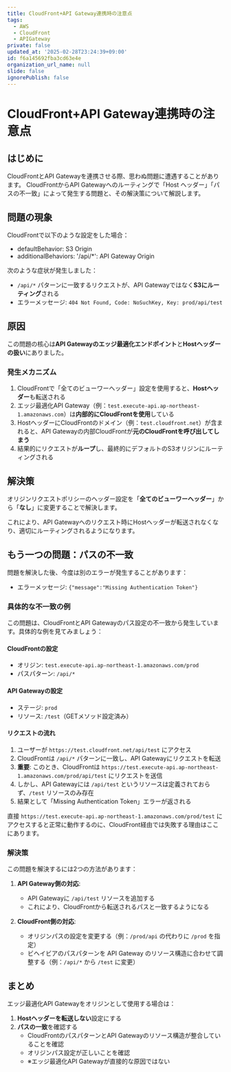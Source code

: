 ```yaml
---
title: CloudFront+API Gateway連携時の注意点
tags:
  - AWS
  - CloudFront
  - APIGateway
private: false
updated_at: '2025-02-28T23:24:39+09:00'
id: f6a145692fba3cd63e4e
organization_url_name: null
slide: false
ignorePublish: false
---
```

# CloudFront+API Gateway連携時の注意点

## はじめに

CloudFrontとAPI Gatewayを連携させる際、思わぬ問題に遭遇することがあります。
CloudFrontからAPI Gatewayへのルーティングで「Host ヘッダー」「パスの不一致」によって発生する問題と、その解決策について解説します。

## 問題の現象

CloudFrontで以下のような設定をした場合：
- defaultBehavior: S3 Origin
- additionalBehaviors: '/api/*': API Gateway Origin

次のような症状が発生しました：
- `/api/*` パターンに一致するリクエストが、API Gatewayではなく**S3にルーティング**される
- エラーメッセージ: `404 Not Found, Code: NoSuchKey, Key: prod/api/test`

## 原因

この問題の核心は**API Gatewayのエッジ最適化エンドポイント**と**Hostヘッダーの扱い**にありました。

### 発生メカニズム

1. CloudFrontで「全てのビューワーヘッダー」設定を使用すると、**Hostヘッダー**も転送される
2. エッジ最適化API Gateway（例：`test.execute-api.ap-northeast-1.amazonaws.com`）は**内部的にCloudFrontを使用**している
3. HostヘッダーにCloudFrontのドメイン（例：`test.cloudfront.net`）が含まれると、API Gatewayの内部CloudFrontが**元のCloudFrontを呼び出してしまう**
4. 結果的にリクエストが**ループ**し、最終的にデフォルトのS3オリジンにルーティングされる

## 解決策

オリジンリクエストポリシーのヘッダー設定を「**全てのビューワーヘッダー**」から「**なし**」に変更することで解決します。

これにより、API Gatewayへのリクエスト時にHostヘッダーが転送されなくなり、適切にルーティングされるようになります。

## もう一つの問題：パスの不一致

問題を解決した後、今度は別のエラーが発生することがあります：
- エラーメッセージ: `{"message":"Missing Authentication Token"}`

### 具体的な不一致の例

この問題は、CloudFrontとAPI Gatewayのパス設定の不一致から発生しています。具体的な例を見てみましょう：

#### CloudFrontの設定
- オリジン: `test.execute-api.ap-northeast-1.amazonaws.com/prod`
- パスパターン: `/api/*`

#### API Gatewayの設定
- ステージ: `prod`
- リソース: `/test`（GETメソッド設定済み）

#### リクエストの流れ
1. ユーザーが `https://test.cloudfront.net/api/test` にアクセス
2. CloudFrontは `/api/*` パターンに一致し、API Gatewayにリクエストを転送
3. **重要**: このとき、CloudFrontは `https://test.execute-api.ap-northeast-1.amazonaws.com/prod/api/test` にリクエストを送信
4. しかし、API Gatewayには `/api/test` というリソースは定義されておらず、`/test` リソースのみ存在
5. 結果として「Missing Authentication Token」エラーが返される

直接 `https://test.execute-api.ap-northeast-1.amazonaws.com/prod/test` にアクセスすると正常に動作するのに、CloudFront経由では失敗する理由はここにあります。

### 解決策

この問題を解決するには2つの方法があります：

1. **API Gateway側の対応**:
   - API Gatewayに `/api/test` リソースを追加する
   - これにより、CloudFrontから転送されるパスと一致するようになる

2. **CloudFront側の対応**:
   - オリジンパスの設定を変更する（例：`/prod/api` の代わりに `/prod` を指定）
   - ビヘイビアのパスパターンを API Gateway のリソース構造に合わせて調整する（例：`/api/*` から `/test` に変更）

## まとめ

エッジ最適化API Gatewayをオリジンとして使用する場合は：
1. **Hostヘッダーを転送しない**設定にする
2. **パスの一致**を確認する
   - CloudFrontのパスパターンとAPI Gatewayのリソース構造が整合していることを確認
   - オリジンパス設定が正しいことを確認
   - ※エッジ最適化API Gatewayが直接的な原因ではない
